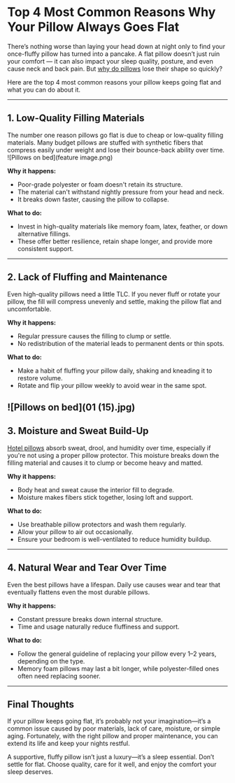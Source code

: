 # Top 4 Most Common Reasons Why Your Pillow Always Goes Flat

There’s nothing worse than laying your head down at night only to find your once-fluffy pillow has turned into a pancake. A flat pillow doesn’t just ruin your comfort — it can also impact your sleep quality, posture, and even cause neck and back pain. But [why do pillows](https://dzeeusa.com/hotel-pillows.html) lose their shape so quickly?

Here are the top 4 most common reasons your pillow keeps going flat and what you can do about it.

---

## 1. Low-Quality Filling Materials

The number one reason pillows go flat is due to cheap or low-quality filling materials. Many budget pillows are stuffed with synthetic fibers that compress easily under weight and lose their bounce-back ability over time.
![Pillows on bed](feature image.png)

**Why it happens:**

- Poor-grade polyester or foam doesn't retain its structure.  
- The material can't withstand nightly pressure from your head and neck.  
- It breaks down faster, causing the pillow to collapse.

**What to do:**

- Invest in high-quality materials like memory foam, latex, feather, or down alternative fillings.  
- These offer better resilience, retain shape longer, and provide more consistent support.

---

## 2. Lack of Fluffing and Maintenance

Even high-quality pillows need a little TLC. If you never fluff or rotate your pillow, the fill will compress unevenly and settle, making the pillow flat and uncomfortable.

**Why it happens:**

- Regular pressure causes the filling to clump or settle.  
- No redistribution of the material leads to permanent dents or thin spots.

**What to do:**

- Make a habit of fluffing your pillow daily, shaking and kneading it to restore volume.  
- Rotate and flip your pillow weekly to avoid wear in the same spot.

![Pillows on bed](01 (15).jpg)
---

## 3. Moisture and Sweat Build-Up

[Hotel pillows](https://dzeeusa.com/hotel-pillows.html) absorb sweat, drool, and humidity over time, especially if you're not using a proper pillow protector. This moisture breaks down the filling material and causes it to clump or become heavy and matted.

**Why it happens:**

- Body heat and sweat cause the interior fill to degrade.  
- Moisture makes fibers stick together, losing loft and support.

**What to do:**

- Use breathable pillow protectors and wash them regularly.  
- Allow your pillow to air out occasionally.  
- Ensure your bedroom is well-ventilated to reduce humidity buildup.

---

## 4. Natural Wear and Tear Over Time

Even the best pillows have a lifespan. Daily use causes wear and tear that eventually flattens even the most durable pillows.

**Why it happens:**

- Constant pressure breaks down internal structure.  
- Time and usage naturally reduce fluffiness and support.

**What to do:**

- Follow the general guideline of replacing your pillow every 1–2 years, depending on the type.  
- Memory foam pillows may last a bit longer, while polyester-filled ones often need replacing sooner.

---

## Final Thoughts

If your pillow keeps going flat, it’s probably not your imagination—it’s a common issue caused by poor materials, lack of care, moisture, or simple aging. Fortunately, with the right pillow and proper maintenance, you can extend its life and keep your nights restful.

A supportive, fluffy pillow isn’t just a luxury—it’s a sleep essential. Don’t settle for flat. Choose quality, care for it well, and enjoy the comfort your sleep deserves.
